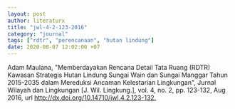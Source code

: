 ```yaml
---
layout: post
author: literaturx
title: "jwl-4-2-123-2016"
category: "journal"
tags: ["rdtr", "perencanaan", "hutan lindung"]
date: 2020-08-07 12:02:00 +07
---
```


Adam Maulana, "Memberdayakan Rencana Detail Tata Ruang (RDTR) Kawasan Strategis Hutan Lindung Sungai Wain dan Sungai Manggar Tahun 2015-2035 dalam Mereduksi Ancaman Kelestarian Lingkungan", Jurnal Wilayah dan Lingkungan [J. Wil. Lingkung.], vol. 4, no. 2, pp. 123-132, Aug 2016, url <http://dx.doi.org/10.14710/jwl.4.2.123-132>[.](https://drive.google.com/file/d/1Isnd9THmh3iWdIOksmdCkbleUOQYkzLT/view?usp=sharing)

